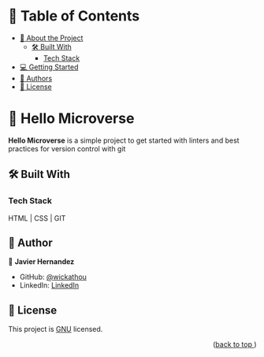 # 📗 Table of Contents

- [📖 About the Project](#about-project)
  - [🛠 Built With](#built-with)
    - [Tech Stack](#tech-stack)
- [💻 Getting Started](#getting-started)
- [👥 Authors](#authors)
- [📝 License](#license)

# 📖 Hello Microverse <a name="about-project"></a>

**Hello Microverse** is a simple project to get started with linters and best practices for version control with git

## 🛠 Built With <a name="built-with"></a>

### Tech Stack <a name="tech-stack"></a>

HTML | CSS | GIT

## 👥 Author <a name="author"></a>

👤 **Javier Hernandez**

- GitHub: [@wickathou](https://github.com/wickathou)
- LinkedIn: [LinkedIn](https://linkedin.com/in/javierjhm)

## 📝 License <a name="license"></a>

This project is [GNU](./LICENSE) licensed.

<p align="right">(<a href="#readme-top">back to top </a>)</p>
